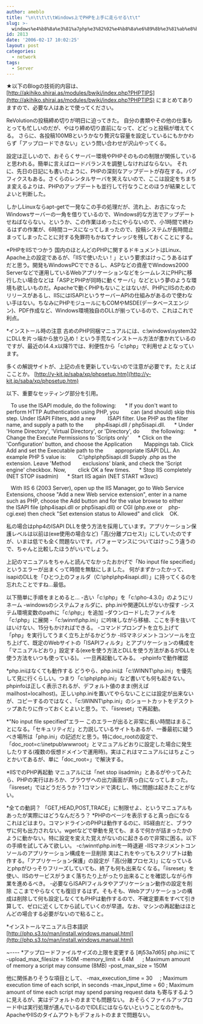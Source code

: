 ```yaml
---
author: ameblo
title: "\n\t\t\t\tWindows上でPHPを上手に走らせる\t\t"
slug: >-
  windows%e4%b8%8a%e3%81%a7php%e3%82%92%e4%b8%8a%e6%89%8b%e3%81%ab%e8%b5%b0%e3%82%89%e3%81%9b%e3%82%8b
id: 2813
date: '2006-02-17 10:02:25'
layout: post
categories:
  - network
tags:
  - Server
---
```


★以下のBlogの技術的内容は、 [http://akihiko.shirai.as/modules/bwiki/index.php?PHPTIPS](http://akihiko.shirai.as/modules/bwiki/index.php?PHPTIPS) にまとめてありますので、必要な人はあとで使ってください。

ReVolutionの投稿締め切りが明日に迫ってきた。 自分の書類やその他の仕事もとっても忙しいのだが、やはり締め切り直前になって、どどっと投稿が増えてくる。 さらに、各投稿100MBというかなり贅沢な容量を設定しているにもかかわらず「アップロードできない」という問い合わせが沢山やってくる。

設定は正しいので、おそらくサーバー環境やPHPそのものの制限が関係していると思われる。簡単に言えばロードバランスを調整しなければならない。 それに、先日の日記にも書いたように、PHPの深刻なアップデートが存在する。バグフィクスもある。さくらのレンタルサーバを笑えないので、ここは設定をちまちま変えるよりは、PHPのアップデートも並行して行なうことのほうが結果としてよいと判断した。

しかしLinuxならapt-getで一発なこの手の処理だが、流れ上、お古になったWindowsサーバーの一角を借りているので、Windows的な方法でアップデートせねばならない。というか、この作業はめったにやらないので、小1時間で終わるはずの作業が、6時間コースになってしまったので、投稿システムが長時間止まってしまったことに対する免罪符もかねてナレッジを残しておくことにする。

*PHPをIISでつかう 国内のほとんどのPHPに関するドキュメントはLinux、Apache上の設定であるが、「IISで使いたい！」という要求はけっこうあるはずだと思う。開発もWindowsPCでできるし、ASPなどの資産でWindows2000 Serverなどで運用しているWebアプリケーションなどをシームレスにPHPに移行したい場合などは「ASPとPHPが同時に動くサーバ」などという夢のような環境も欲しいものだ。Apacheで動くPHPもないことはないが、PHPにIISのためのリリースがあるし、IISにはISAPIというサーバーAPIの仕組みがあるので使わない手はない。ちなみにPHPモジュールにもCOMやMSDE(データベースエンジン)、PDF作成など、Windows環境独自のDLLが揃っているので、これはこれで利点。

*インストール時の注意 古めのPHP同梱マニュアルには、c:\windows\system32にDLLを片っ端から放り込め！という手荒なインストール方法が書かれているのですが、最近の(4.4.x以降?)では、利便性から「c:\php」で利用せよとなっています。

多くの解説サイトが、上記の点を更新していないので注意が必要です。たとえばこことか。 [http://y-kit.jp/saba/xp/phpsetup.htm](http://y-kit.jp/saba/xp/phpsetup.htm)

以下、重要なセッティング部分を引用。

   To use the ISAPI module, do the following:      * If you don't want to perform HTTP Authentication using PHP, you        can (and should) skip this step. Under ISAPI Filters, add a new        ISAPI filter. Use PHP as the filter name, and supply a path to the        php4isapi.dll / php5isapi.dll.      * Under 'Home Directory', 'Virtual Directory', or 'Directory', do        the following:      * Change the Execute Permissions to 'Scripts only'      * Click on the 'Configuration' button, and choose the Application        Mappings tab. Click Add and set the Executable path to the        appropriate ISAPI DLL. An example PHP 5 value is:        C:\php\php5isapi.dll Supply .php as the extension. Leave 'Method        exclusions' blank, and check the 'Script engine' checkbox. Now,        click OK a few times.      * Stop IIS completely (NET STOP iisadmin)      * Start IIS again (NET START w3svc)

   With IIS 6 (2003 Server), open up the IIS Manager, go to Web Service    Extensions, choose "Add a new Web service extension", enter in a name    such as PHP, choose the Add button and for the value browse to either    the ISAPI file (php4isapi.dll or php5isapi.dll) or CGI (php.exe or    php-cgi.exe) then check "Set extension status to Allowed" and click    OK.

私の場合はphp4のISAPI DLLを使う方法を採用しています。アプリケーション保護レベルは以前は(exe使用の場合など)「高(分離プロセス)」にしていたのですが、いまは低でも全く問題ないです。パフォーマンスについてはけっこう違うので、ちゃんと比較したほうがいいでしょう。

上記のマニュアルをちゃんと読んでなかったおかげで「No input file specified」というエラーが出まくって時間を無駄にしました。 何がまずかったかって、isapiのDLLを「ひとつ上のフォルダ（C:\php\php4isapi.dll）」に持ってくるのを忘れたことですね…最低。

以下簡単に手順をまとめると… -古い「c:\php」を「c:\pho-4.3.0」のようにリネーム -windowsのシステムフォルダに、php.iniや関連DLLがないか探す -システム環境変数のpathに「c:\php\;」を追加 -ダウンロードしたファイルを「c:\php」に展開 -「c:\winnt\php.ini」に吟味しながら移植、ここを手を抜いてはいけない、15分もかければできる。 -コマンドプロンプトを立ち上げて「php」を実行してうまく立ち上がるかどうか -IISマネジメントコンソールを立ち上げて、既定のWebサイトの「ISAPIフィルタ」とアプリケーションの構成を「マニュアルどおり」設定する(exeを使う方法とDLLを使う方法があるがDLLを使う方法をいつも使っている)。 -一旦再起動してみる。 -phpinfoで動作確認

*php.iniはなくても動作する どうやら、php.iniは「c:\WINNT\php.ini」を優先して見に行くらしい。つまり「c:\php\php.ini」など書いても何も起きない。phpinfoは正しく表示されるが、デフォルト値のまま(例えばmailhost=localhost)。正しいphp.iniを置いてやらないことには設定が出来ないが、コピーするのではなく、「c:\WINNT\php.ini」のショートカットをデスクトップあたりに作っておくとよいと思う。で、「iisreset」で再起動。

*"No input file specified"エラー このエラーが出ると非常に長い時間はまることになる。「セキュリティだ」と力説しているサイトもあるが、一番最初に疑うべき場所は「php.ini」の記述だと思う。特にdoc_rootの設定で、「doc_root=c:\inetpub\wwwroot」とマニュアルどおりに設定した場合に発生したりする(複数の仮想ドメインで運用時)。実はこれはマニュアルにはちょこっとかいてあるが、単に「doc_root=」で解決する。

*IISでのPHP再起動 マニュアルには「net stop iisadmin」とあるがやってみたら、PHPの実行はおろか、ブラウザへの出力画面が真っ白になってしまった。「iisreset」ではどうだろうか？1コマンドで済むし、特に問題は起きたことがない。

*全ての動詞？ 「GET,HEAD,POST,TRACE」に制限せよ、というマニュアルもあったが実際にはどうなんだろう？ *PHPのページを表示すると真っ白になる これはどはまり。コマンドラインのPHPは動作するのに、IIS経由だと、ブラウザに何も出力されない。wgetなどで挙動を見ても、まるで何かが詰まったかのように動かない。特に設定を変えた覚えがないのに起きるので非常に困る。以下の手順を試してみて欲しい。 -c:\winnt\php.iniを一時退避 -IISマネジメントコンソールのアプリケーション構成を一旦削除 実はこれをやってもスクリプトは動作する。「アプリケーション保護」の設定が「高(分離プロセス)」になっているとphpがひっそりフリーズしていても、終了も何も出来なくなる。「iisreset」を使い、IISのサービスがうまく落ちたり上がったり出来ることを確認しながら作業を進めるべき。 -必要ならISAPIフィルタやアプリケーション動作の設定を削除 ここまでやらなくても復旧するはず。そもそも、Webアプリケーションの構成は削除して何も設定しなくてもPHPは動作するので、不確定要素をすべて引き算して、ゼロに近くしてから試していくのが早道。なお、マシンの再起動はほとんどの場合する必要がないので粘ること。

*インストールマニュアル日本語訳 [http://php.s3.to/man/install.windows.manual.html](http://php.s3.to/man/install.windows.manual.html)

~---- *アップロードファイルサイズの上限を変更する [#j53a7d65] php.iniにて -upload_max_filesize = 150M -memory_limit = 64M      ; Maximum amount of memory a script may consume (8MB) -post_max_size = 150M

他に関係ありそうな項目として、 -max_execution_time = 30     ; Maximum execution time of each script, in seconds -max_input_time = 60 ; Maximum amount of time each script may spend parsing request data も寄与するように見えるが、実はデフォルトのままでも問題ない。 おそらくファイルアップロード中は実行処理が進んでいるのでIDLEにはならないということなのかも。 ApacheやIISのタイムアウトもデフォルトのままで問題ない。